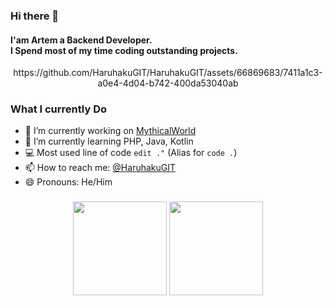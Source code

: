 ### Hi there 👋

<h4>I'am Artem a Backend Developer.<br>I Spend most of my time coding outstanding projects.</h4>

<div align="center">
  https://github.com/HaruhakuGIT/HaruhakuGIT/assets/66869683/7411a1c3-a0e4-4d04-b742-400da53040ab
</div>


### What I currently Do

- 🔭 I’m currently working on [MythicalWorld](https://mythicalworld.su)
- 🌱 I’m currently learning PHP, Java, Kotlin
- 💻 Most used line of code `edit ."` (Alias for `code .`)
- 📫 How to reach me: [@HaruhakuGIT](https://discord.com/users/856967549635002388)
- 😄 Pronouns: He/Him

###

<div align="center">
  <img src="https://github-readme-stats.vercel.app/api?username=HaruhakuGIT&show_icons=true&theme=midnight-purple" height="150">
  <img src="https://github-readme-stats.vercel.app/api/top-langs/?username=HaruhakuGIT&theme=midnight-purple&layout=compact&langs_count=5&order=2" height="150">
</div>

###
